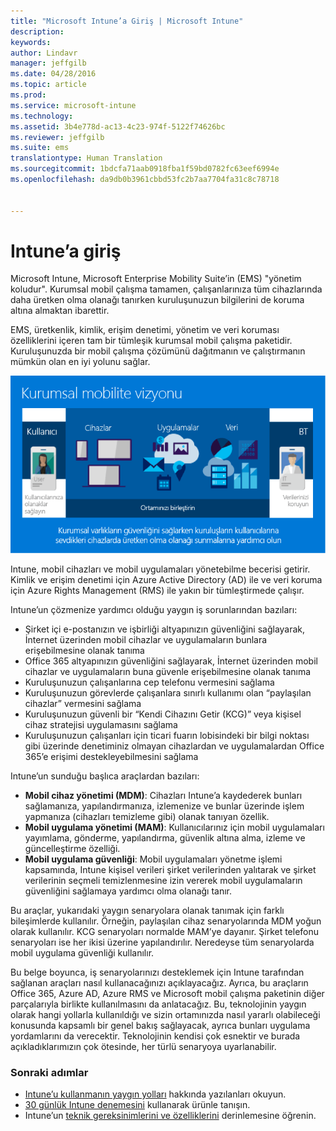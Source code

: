 ```yaml
---
title: "Microsoft Intune’a Giriş | Microsoft Intune"
description: 
keywords: 
author: Lindavr
manager: jeffgilb
ms.date: 04/28/2016
ms.topic: article
ms.prod: 
ms.service: microsoft-intune
ms.technology: 
ms.assetid: 3b4e778d-ac13-4c23-974f-5122f74626bc
ms.reviewer: jeffgilb
ms.suite: ems
translationtype: Human Translation
ms.sourcegitcommit: 1bdcfa71aab0918fba1f59bd0782fc63eef6994e
ms.openlocfilehash: da9db0b3961cbbd53fc2b7aa7704fa31c8c78718


---
```


# Intune’a giriş
Microsoft Intune, Microsoft Enterprise Mobility Suite’in (EMS) "yönetim koludur". Kurumsal mobil çalışma tamamen, çalışanlarınıza tüm cihazlarında daha üretken olma olanağı tanırken kuruluşunuzun bilgilerini de koruma altına almaktan ibarettir.  

EMS, üretkenlik, kimlik, erişim denetimi, yönetim ve veri koruması özelliklerini içeren tam bir tümleşik kurumsal mobil çalışma paketidir. Kuruluşunuzda bir mobil çalışma çözümünü dağıtmanın ve çalıştırmanın mümkün olan en iyi yolunu sağlar.  

![Kurumsal mobil çalışma vizyonu resmi](..\media\em-vision.png)

Intune, mobil cihazları ve mobil uygulamaları yönetebilme becerisi getirir. Kimlik ve erişim denetimi için Azure Active Directory (AD) ile ve veri koruma için Azure Rights Management (RMS) ile yakın bir tümleştirmede çalışır.  

Intune’un çözmenize yardımcı olduğu yaygın iş sorunlarından bazıları:

* Şirket içi e-postanızın ve işbirliği altyapınızın güvenliğini sağlayarak, İnternet üzerinden mobil cihazlar ve uygulamaların bunlara erişebilmesine olanak tanıma
* Office 365 altyapınızın güvenliğini sağlayarak, İnternet üzerinden mobil cihazlar ve uygulamaların buna güvenle erişebilmesine olanak tanıma
* Kuruluşunuzun çalışanlarına cep telefonu vermesini sağlama
* Kuruluşunuzun görevlerde çalışanlara sınırlı kullanımı olan “paylaşılan cihazlar” vermesini sağlama
* Kuruluşunuzun güvenli bir “Kendi Cihazını Getir (KCG)” veya kişisel cihaz stratejisi uygulamasını sağlama
* Kuruluşunuzun çalışanları için ticari fuarın lobisindeki bir bilgi noktası gibi üzerinde denetiminiz olmayan cihazlardan ve uygulamalardan Office 365’e erişimi destekleyebilmesini sağlama

Intune’un sunduğu başlıca araçlardan bazıları:
* **Mobil cihaz yönetimi (MDM)**: Cihazları Intune’a kaydederek bunları sağlamanıza, yapılandırmanıza, izlemenize ve bunlar üzerinde işlem yapmanıza (cihazları temizleme gibi) olanak tanıyan özellik.
* **Mobil uygulama yönetimi (MAM)**: Kullanıcılarınız için mobil uygulamaları yayımlama, gönderme, yapılandırma, güvenlik altına alma, izleme ve güncelleştirme özelliği.
* **Mobil uygulama güvenliği**: Mobil uygulamaları yönetme işlemi kapsamında, Intune kişisel verileri şirket verilerinden yalıtarak ve şirket verilerinin seçmeli temizlenmesine izin vererek mobil uygulamaların güvenliğini sağlamaya yardımcı olma olanağı tanır.

Bu araçlar, yukarıdaki yaygın senaryolara olanak tanımak için farklı bileşimlerde kullanılır. Örneğin, paylaşılan cihaz senaryolarında MDM yoğun olarak kullanılır. KCG senaryoları normalde MAM’ye dayanır. Şirket telefonu senaryoları ise her ikisi üzerine yapılandırılır. Neredeyse tüm senaryolarda mobil uygulama güvenliği kullanılır.

Bu belge boyunca, iş senaryolarınızı desteklemek için Intune tarafından sağlanan araçları nasıl kullanacağınızı açıklayacağız.  Ayrıca, bu araçların Office 365, Azure AD, Azure RMS ve Microsoft mobil çalışma paketinin diğer parçalarıyla birlikte kullanılmasını da anlatacağız. Bu, teknolojinin yaygın olarak hangi yollarla kullanıldığı ve sizin ortamınızda nasıl yararlı olabileceği konusunda kapsamlı bir genel bakış sağlayacak, ayrıca bunları uygulama yordamlarını da verecektir. Teknolojinin kendisi çok esnektir ve burada açıkladıklarımızın çok ötesinde, her türlü senaryoya uyarlanabilir.

### Sonraki adımlar
* [Intune’u kullanmanın yaygın yolları](common-ways-to-use-intune.md) hakkında yazılanları okuyun.
* [30 günlük Intune denemesini](get-started-with-a-30-day-trial-of-microsoft-intune.md) kullanarak ürünle tanışın.
* Intune’un [teknik gereksinimlerini ve özelliklerini](/intune/get-started/what-to-know-before-you-start-microsoft-intune) derinlemesine öğrenin.



<!--HONumber=Jun16_HO4-->


